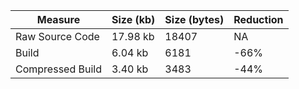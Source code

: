 | Measure | Size (kb) | Size (bytes) | Reduction |
| --- | --- | --- | --- |
| Raw Source Code | 17.98 kb | 18407 | NA |
| Build | 6.04 kb | 6181 | -66% |
| Compressed Build | 3.40 kb | 3483 | -44% |
